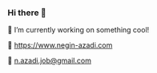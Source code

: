 ### Hi there 👋

🔭 I’m currently working on something cool!

:link: https://www.negin-azadi.com

📧	n.azadi.job@gmail.com

